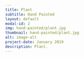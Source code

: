 ```yaml
---
title: Plant
subtitle: Hand Painted
layout: default
modal-id: 2
img: hand-painted/plant.jpg
thumbnail: hand-painted/plant.jpg
alt: image-alt
project-date: January 2019
description: Plant.
---
```

